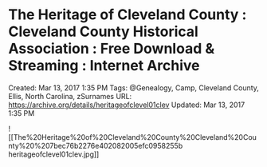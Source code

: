 # The Heritage of Cleveland County : Cleveland County Historical Association : Free Download & Streaming : Internet Archive

Created: Mar 13, 2017 1:35 PM
Tags: @Genealogy, Camp, Cleveland County, Ellis, North Carolina, zSurnames
URL: https://archive.org/details/heritageofclevel01clev
Updated: Mar 13, 2017 1:35 PM

![[The%20Heritage%20of%20Cleveland%20County%20Cleveland%20County%20%207bec76b2276e402082005efc0958255b heritageofclevel01clev.jpg]]